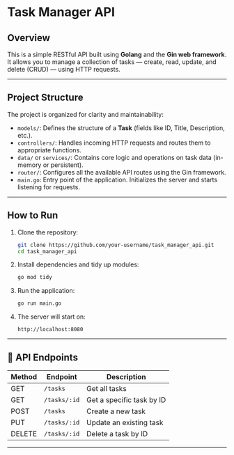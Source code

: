 # Task Manager API

## Overview

This is a simple RESTful API built using **Golang** and the **Gin web framework**. It allows you to manage a collection of tasks — create, read, update, and delete (CRUD) — using HTTP requests.

---

## Project Structure

The project is organized for clarity and maintainability:

- `models/`: Defines the structure of a **Task** (fields like ID, Title, Description, etc.).
- `controllers/`: Handles incoming HTTP requests and routes them to appropriate functions.
- `data/` or `services/`: Contains core logic and operations on task data (in-memory or persistent).
- `router/`: Configures all the available API routes using the Gin framework.
- `main.go`: Entry point of the application. Initializes the server and starts listening for requests.

---

## How to Run

1. Clone the repository:

    ```bash
    git clone https://github.com/your-username/task_manager_api.git
    cd task_manager_api
    ```

2. Install dependencies and tidy up modules:

    ```bash
    go mod tidy
    ```

3. Run the application:

    ```bash
    go run main.go
    ```

4. The server will start on:

    ```
    http://localhost:8080
    ```

---

## 🔗 API Endpoints

| Method | Endpoint        | Description                 |
|--------|------------------|-----------------------------|
| GET    | `/tasks`         | Get all tasks               |
| GET    | `/tasks/:id`     | Get a specific task by ID   |
| POST   | `/tasks`         | Create a new task           |
| PUT    | `/tasks/:id`     | Update an existing task     |
| DELETE | `/tasks/:id`     | Delete a task by ID         |

---
